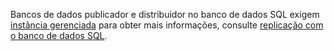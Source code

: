 Bancos de dados publicador e distribuidor no banco de dados SQL exigem [instância gerenciada](http://docs.microsoft.com/azure/sql-database/sql-database-managed-instance) para obter mais informações, consulte [replicação com o banco de dados SQL](http://docs.microsoft.com/sql/relational-databases/replication/replication-to-sql-database).